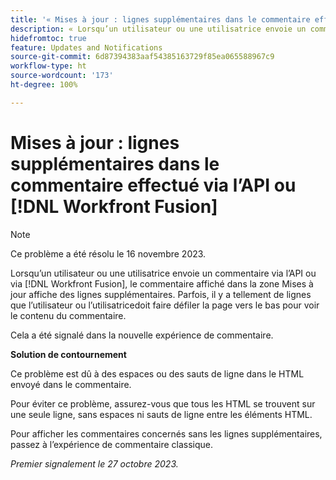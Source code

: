 ```yaml
---
title: '« Mises à jour : lignes supplémentaires dans le commentaire effectué via l’API ou Workfront Fusion »'
description: « Lorsqu’un utilisateur ou une utilisatrice envoie un commentaire via l’API ou via Workfront Fusion, le commentaire affiché dans la zone Mises à jour affiche des lignes supplémentaires. Parfois, il y a tellement de lignes que l’utilisateur ou l’utilisatrice doit faire défiler l’écran pour voir le contenu du commentaire. »
hidefromtoc: true
feature: Updates and Notifications
source-git-commit: 6d87394383aaf54385163729f85ea065588967c9
workflow-type: ht
source-wordcount: '173'
ht-degree: 100%

---
```



# Mises à jour : lignes supplémentaires dans le commentaire effectué via l’API ou [!DNL Workfront Fusion]

>[!NOTE]
>
>Ce problème a été résolu le 16 novembre 2023.

Lorsqu’un utilisateur ou une utilisatrice envoie un commentaire via l’API ou via [!DNL Workfront Fusion], le commentaire affiché dans la zone Mises à jour affiche des lignes supplémentaires. Parfois, il y a tellement de lignes que l’utilisateur ou l’utilisatricedoit faire défiler la page vers le bas pour voir le contenu du commentaire.

Cela a été signalé dans la nouvelle expérience de commentaire.

**Solution de contournement**

Ce problème est dû à des espaces ou des sauts de ligne dans le HTML envoyé dans le commentaire.

Pour éviter ce problème, assurez-vous que tous les HTML se trouvent sur une seule ligne, sans espaces ni sauts de ligne entre les éléments HTML.

Pour afficher les commentaires concernés sans les lignes supplémentaires, passez à l’expérience de commentaire classique.

_Premier signalement le 27 octobre 2023._
